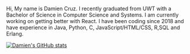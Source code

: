 Hi, My name is Damien Cruz. 
I recently graduated from UWT with a Bachelor of Science in Computer Science and Systems.
I am currently working on getting better with React.
I have been coding since 2018 and have experience in Java, Python, C, JavaScript/HTML/CSS, R,SQL and Erlang.




[![Damien's GitHub stats](https://github-readme-stats.vercel.app/api?username=not-damien&show_icons=true&theme=dark)](https://github.com/not-damien)
